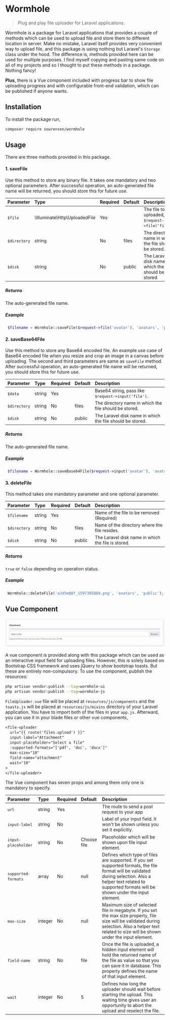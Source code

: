 # Wormhole

> Plug and play file uploader for Laravel applications.

Wormhole is a package for Laravel applications that provides a couple of methods which can be used to upload file and store them to different location in server. Make no mistake, Laravel itself provides very convenient way to upload file, and this package is using nothing but Laravel's `Storage` class under the hood. The difference is, methods provided here can be used for multiple purposes. I find myself copying and pasting same code on all of my projects and so I thought to put these methods in a package. Nothing fancy! 

**Plus**, there is a Vue component included with progress bar to show file uploading progress and with configurable front-end validation, which can be published if anyone wants.

Installation
---

To install the package run,

```bash
composer require sowrensen/wormhole
```

Usage
---

There are three methods provided in this package. 

#### 1. saveFile

Use this method to store any binary file. It takes one mandatory and two optional parameters. After successful operation, an auto-generated file name will be returned, you should store this for future use.

Parameter | Type | Required | Default | Description
:---------|:-----|:---------|:--------|:-----------
`$file` | \Illuminate\Http\UploadedFile | Yes | | The file to be uploaded, like, `$request->file('file')`.
`$directory` | string | No | files | The directory name in which the file should be stored.
`$disk` | string | No | public | The Laravel disk name in which the file should be stored.

##### Returns
 
The auto-generated file name.

##### Example

```php
 $filename = Wormhole::saveFile($request->file('avatar'), 'avatars', 'public');
```

#### 2. saveBase64File

Use this method to store any Base64 encoded file. An example use case of Base64 encoded file when you resize and crop an image in a canvas before uploading. The second and third parameters are same as `saveFile` method. After successful operation, an auto-generated file name will be returned, you should store this for future use.

Parameter | Type | Required | Default | Description
:---------|:-----|:---------|:--------|:-----------
`$data` | string | Yes | | Base64 string, pass like `$request->input('file')`.
`$directory` | string | No | files | The directory name in which the file should be stored.
`$disk` | string | No | public | The Laravel disk name in which the file should be stored.

##### Returns
 
The auto-generated file name.

##### Example

```php
 $filename = Wormhole::saveBase64File($request->input('avatar'), 'avatars', 'public');
```

#### 3. deleteFile

This method takes one mandatory parameter and one optional parameter. 

Parameter | Type | Required | Default | Description
:---------|:-----|:---------|:--------|:-----------
`$filename` | string | Yes | | Name of the file to be removed (Required)
`$directory` | string | No | files | Name of the directory where the file resides.
`$disk` | string | No | public | The Laravel disk name in which the file is stored.

##### Returns 

`true` or `false` depending on operation status.

##### Example

```php
 Wormhole::deleteFile('eJd5m08f_1597305889.png', 'avatars', 'public');
```

Vue Component
---

![](assets/sample-upload.gif)

A vue component is provided along with this package which can be used as an interactive input field for uploading files. However, this is solely based on Bootstrap CSS framework and uses jQuery to show bootstrap toasts. But these are entirely non-compulsory. To use the component, publish the resources:

```bash
php artisan vendor:publish --tag=wormhole-ui 
php artisan vendor:publish --tag=wormhole-js
```

`FileUploader.vue` file will be placed at `resources/js/components` and the `toasts.js` will be placed at `resources/js/mixins` directory of your Laravel application. You have to import both of the files in your `app.js`. Afterward, you can use it in your blade files or other vue components,

```blade
<file-uploader
  url="{{ route('files.upload') }}"
  input-label="Attachment"
  input-placeholder="Select a file"
  :supported-formats="['pdf', 'doc', 'docx']"
  max-size="10"
  field-name="attachment"
  wait="10"
>
</file-uploader>
``` 

The Vue component has seven props and among them only one is mandatory to specify.

Parameter | Type | Required | Default | Description
:---------|:-----|:---------|:--------|:-----------
`url` | string | Yes | | The route to send a post request to your app
`input-label` | string | No | | Label of your input field. It won't be shown unless you set it explicitly.
`input-placeholder` | string | No | Choose file | Placeholder which will be shown upon file input element.
`supported-formats` | array | No | null | Defines which type of files are supported. If you set supported formats, the file format will be validated during selection. Also a helper text related to supported formats will be shown under the input element. 
`max-size` | integer | No | null | Maximum size of selected file in megabyte. If you set the max size property, file size will be validated during selection. Also a helper text related to size will be shown under the input element.
`field-name` | string | No | file | Once the file is uploaded, a hidden input element will hold the returned name of the file as value so that you can save it in database. This property defines the name of that input element.
`wait` | integer | No | 5 | Defines how long the uploader should wait before starting the upload. This waiting time gives user an opportunity to abort the upload and reselect the file.
